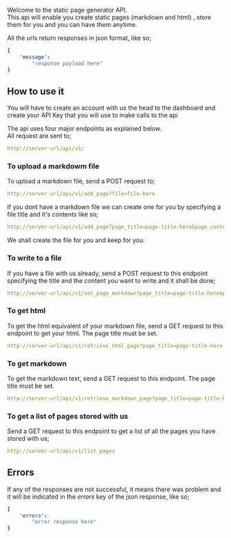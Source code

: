 
Welcome to the static page generator API.
<br/> This api will enable you create static pages (markdown and html) , store them for you and you can have them anytime.

All the urls return responses in json format, like so;

```yaml
{
    'message':
        "response payload here"
}
```

## How to use it

You will have to create an account with us the head to the dashboard and create your API Key that you will use to make calls to the api

The api uses four major endpoints as explained below. <br/>
All request are sent to;

```yaml
http://server-url/api/v1/
```

### To upload a markdowm file

To upload a markdown file, send a POST request to;

```yaml
http://server-url/api/v1/add_page?file=file-here
```

If you dont have a markdown file we can create one for you by specifying a file title and it's contents like so;

```yaml
http://server-url/api/v1/add_page?page_title=page-title-here&page_content=page-content-here
```

We shall create the file for you and keep for you.

### To write to a file

If you have a file with us already, send a POST request to this endpoint specifying the title and the content you want to write and it shall be done;

```yaml
http://server-url/api/v1/set_page_markdown?page_title=page-title-here&page_content=page-content-here
```

### To get html

To get the html equivalent of your markdown file, send a GET request to this endpoint to get your html. The page title must be set.

```yaml
http://server-url/api/v1/retrieve_html_page?page_title=page-title-here
```

### To get markdown

To get the markdown text, send a GET request to this endpoint. The page title must be set.

```yaml
http://server-url/api/v1/retrieve_markdown_page?page_title=page-title-here
```

### To get a list of pages stored with us

Send a GET request to this endpoint to get a list of all the pages you have stored with us;

```yaml
http://server-url/api/v1/list_pages
```

## Errors

If any of the responses are not successful, it means there was problem and it will be indicated in the *errors* key of the json response, like so;

```yaml
{
    'errors':
        "error response here"
}
```
